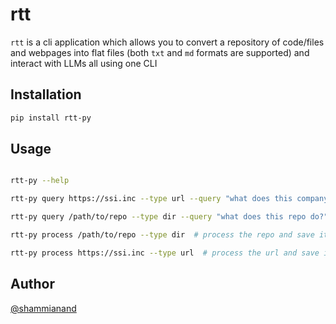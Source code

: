 # rtt

`rtt` is a cli application which allows you to convert a repository of code/files
and webpages into flat files (both `txt` and `md` formats are supported) and
interact with LLMs all using one CLI

## Installation

```bash
pip install rtt-py
```

## Usage

```bash

rtt-py --help

rtt-py query https://ssi.inc --type url --query "what does this company do?"

rtt-py query /path/to/repo --type dir --query "what does this repo do?"

rtt-py process /path/to/repo --type dir  # process the repo and save it to a flat file

rtt-py process https://ssi.inc --type url  # process the url and save it to a flat file


```

## Author

[@shammianand](https://www.github.com/shammianand)
